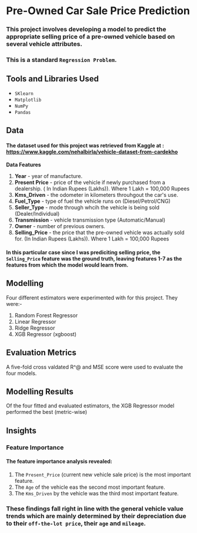 # Pre-Owned Car Sale Price Prediction
### This project involves developing a model to predict the appropriate selling price of a pre-owned vehicle based on several vehicle attributes.
### This is a standard `Regression Problem`.

## Tools and Libraries Used
- `SKlearn`
- `Matplotlib`
- `NumPy`
- `Pandas`

## Data
#### The dataset used for this project was retrieved from Kaggle at : https://www.kaggle.com/nehalbirla/vehicle-dataset-from-cardekho

**Data Features**
1. **Year** - year of manufacture.
2. **Present Price** - price of the vehicle if newly purchased from a dealership. ( In Indian Rupees (Lakhs)). Where 1 Lakh = 100,000 Rupees
3. **Kms_Driven** - the odometer in kilometers throuhgout the car's use.
4. **Fuel_Type** - type of fuel the vehicle runs on (Diesel/Petrol/CNG)
5. **Seller_Type** - mode through whcih the vehicle is being sold (Dealer/Individual)
6. **Transmission** - vehicle transmission type (Automatic/Manual)
7. **Owner** - number of previous owners.
8. **Selling_Price** - the price that the pre-owned vehicle was actually sold for. (In Indian Rupees (Lakhs)). Where 1 Lakh = 100,000 Rupees

#### In this particular case since I was prediciting selling price, the `Selling_Price` feature was the ground truth, leaving features 1-7 as the features from which the model would learn from.

## Modelling
Four different estimators were experimented with for this project. They were:-
1. Random Forest Regressor
2. Linear Regressor
3. Ridge Regressor
4. XGB Regressor (xgboost)

## Evaluation Metrics
A five-fold cross valdated R^@ and MSE score were used to evaluate the four models.

## Modelling Results
Of the four fitted and evaluated estimators, the XGB Regressor model performed the best (metric-wise)

## Insights
### Feature Importance
#### The feature importance analysis revealed:
1. The `Present_Price` (current new vehicle sale price) is the most important feature.
2. The `Age` of the vehicle eas the second most important feature.  
3. The `Kms_Driven` by the vehicle was the third most important feature.

### These findings fall right in line with the general vehicle value trends which are mainly determined by their depreciation due to their `off-the-lot price`, their `age` and `mileage`.
